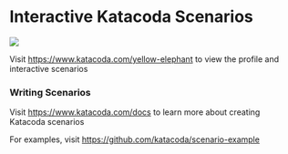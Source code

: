 # Interactive Katacoda Scenarios

[![](http://shields.katacoda.com/katacoda/yellow-elephant/count.svg)](https://www.katacoda.com/yellow-elephant "Get your profile on Katacoda.com")

Visit https://www.katacoda.com/yellow-elephant to view the profile and interactive scenarios

### Writing Scenarios
Visit https://www.katacoda.com/docs to learn more about creating Katacoda scenarios

For examples, visit https://github.com/katacoda/scenario-example
